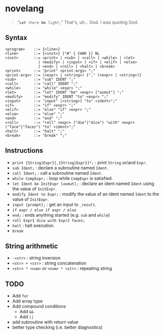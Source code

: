 # novelang

> "<code><b>Let</b> there <b>be</b> light;</code>" That's, uh... God. I was quoting God.

## Syntax

```
<program>    ::= {<line>}
<line>       ::= {<inst>} ["#" { CHAR }] NL
<inst>       ::= <print> | <sub> | <call> | <while> | <let>
               | <modify> | <input> | <if> | <elif> | <else>
               | <end> | <roll> | <halt> | <break>
<print>      ::= "print" <print-args> ";"
<print-args> ::= (<expr> | <string>) {"," (<expr> | <string>)}
<sub>        ::= "sub" IDENT ";"
<call>       ::= "call" IDENT ";"
<while>      ::= "while" <expr> ";"
<let>        ::= "let" IDENT "be" <expr> ["asmut"] ";"
<modify>     ::= "modify" IDENT "to" <expr> ";"
<input>      ::= "input" [<string>] "to" <ident>";"
<if>         ::= "if" <expr> ";"
<elif>       ::= "else" "if" <expr> ";"
<else>       ::= "else" ";"
<end>        ::= "end" ";"
<roll>       ::= "roll" <expr> ("die"|"dice") "with" <expr> ("face"|"faces") "to" <ident>";"
<halt>       ::= "halt" ";"
<break>      ::= "break" ";"
```

## Instructions
- `print {String|Expr}[,{String|Expr}]*;` : print `String` or/and `Expr`.
- `sub Ident;` : declare a subroutine named `Ident`.
- `call Ident;` : call a subroutine named `Ident`.
- `while CompExpr;` : loop while `CompExpr` is satisfied.
- `let Ident be InitExpr [asmut];` : declare an ident named `Ident` using the value of `InitExpr`.
- `modify Ident to Expr;` : modify the value of an ident named `Ident` to the value of `InitExpr`.
- `input [prompt];` : get an input to `_result`.
- `if expr / else if expr / else`
- `end;` : ends anything started (e.g. `sub` and `while`)
- `roll Expr1 dice with Expr2 faces;`
- `halt` : halt execution.
- `break`

## String arithmetic
- `-<str>` : string inversion
- `<str> + <str>` : string concatenation
- `<str> * <num>` or `<num> * <str>` : repeating string

## TODO
- Add `for`
- Add array type
- Add compound conditions
    - Add `&&`
    - Add `||`
- add subroutine with return value
- better type checking (i.e. better diagnostics)
